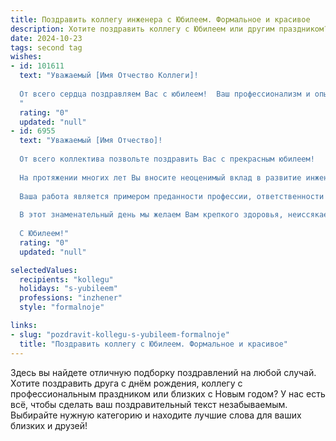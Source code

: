 ```yaml
---
title: Поздравить коллегу инженера с Юбилеем. Формальное и красивое
description: Хотите поздравить коллегу с Юбилеем или другим праздником? Наш ИИ создаст незабываемое поздравление, а вы обязательно выделитесь среди других.  
date: 2024-10-23
tags: second tag
wishes:
- id: 101611
  text: "Уважаемый [Имя Отчество Коллеги]!
  
  От всего сердца поздравляем Вас с юбилеем!  Ваш профессионализм и опыт как инженера всегда были примером для нас.  Желаем Вам крепкого здоровья,  новых профессиональных успехов,  интересных задач и благополучия во всём!  Пусть каждый день будет наполнен радостью и удовлетворением от достигнутого.  С юбилеем!
  "
  rating: "0"
  updated: "null"
- id: 6955
  text: "Уважаемый [Имя Отчество]!
  
  От всего коллектива позвольте поздравить Вас с прекрасным юбилеем!
  
  На протяжении многих лет Вы вносите неоценимый вклад в развитие инженерного дела. Ваши знания, опыт и профессионализм позволили реализовать множество успешных проектов, которые оказали значительное влияние на нашу отрасль.
  
  Ваша работа является примером преданности профессии, ответственности и стремления к совершенству. Вы не только выдающийся специалист, но и прекрасный наставник для молодых инженеров.
  
  В этот знаменательный день мы желаем Вам крепкого здоровья, неиссякаемой энергии и новых профессиональных успехов. Пусть Ваша жизнь будет наполнена радостью, счастьем и любовью близких людей.
  
  С Юбилеем!"
  rating: "0"
  updated: "null"

selectedValues:
  recipients: "kollegu"
  holidays: "s-yubileem"
  professions: "inzhener"
  style: "formalnoje"

links:
- slug: "pozdravit-kollegu-s-yubileem-formalnoje"
  title: "Поздравить коллегу с Юбилеем. Формальное и красивое"
---
```


Здесь вы найдете отличную подборку поздравлений на любой случай.
Хотите поздравить друга с днём рождения, коллегу с профессиональным праздником или близких с Новым годом? У нас есть всё, чтобы сделать ваш поздравительный текст незабываемым. Выбирайте нужную категорию и находите лучшие слова для ваших близких и друзей!
